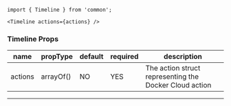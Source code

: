 
```
import { Timeline } from 'common';

<Timeline actions={actions} />

```

### Timeline Props

| name     | propType                         | default | required | description                                                 |
|----------|----------------------------------|---------|----------|-------------------------------------------------------------|
| actions  | arrayOf(<ACTION STRUCT>)         |   NO    |    YES   | The action struct representing the Docker Cloud action      |

---
